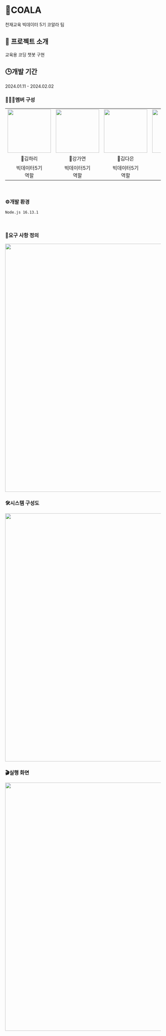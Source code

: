 # 🐨COALA
천재교육 빅데이터 5기 코알라 팀


## 🤖 프로젝트 소개
교육용 코딩 챗봇 구현


## 🕒개발 기간
2024.01.11 - 2024.02.02


### 🧑🏻‍💻멤버 구성
<table>
  <tr>
    <td height="140px" align="center"> <a href="https://github.com/hariqueen"><img src="https://avatars.githubusercontent.com/u/130454750?v=4" width="140px" /><br/></a></td>
    <td height="140px" align="center"> <a href="https://github.com/GaYeon-Alice"><img src="https://avatars.githubusercontent.com/u/146514128?v=4" width="140px" /><br/></a></td>
    <td height="140px" align="center"> <a href="https://github.com/"><img src="https://avatars.githubusercontent.com/u/146901199?v=4" width="140px" /><br/></a></td>
    <td height="140px" align="center"> <a href="https://github.com/"><img src="https://avatars.githubusercontent.com/u/145965047?v=4" width="140px" /><br/></a></td>
    <td height="140px" align="center"> <a href="https://github.com/yewchung56"><img src="https://avatars.githubusercontent.com/u/62236700?s=460&v=4" width="140px" /><br/></a></td>
  </tr>
  <tr>
      <td align="center">🐨김하리</td>
      <td align="center">🐨강가연</td>
      <td align="center">🐨김다은</td>
      <td align="center">🐨신다인</td>
      <td align="center">🐨양지원</td>
  </tr>
  <tr>
      <td align="center">빅데이터5기<br/>역할<br/></td>
      <td align="center">빅데이터5기<br/>역할<br/></td>
      <td align="center">빅데이터5기<br/>역할<br/></td>
      <td align="center">빅데이터5기<br/>역할<br/></td>
      <td align="center">빅데이터5기<br/>역할<br/></td>
  </tr>
</table>
<br/>


### ⚙️개발 환경
 
`Node.js 16.13.1`  
 
<br/>

### 📝요구 사항 정의
<img src="https://" width="800px"/>
<br/>

### 🛠️시스템 구성도
<img src="https://" width="800px"/>
<br/>

### 🎬실행 화면
<img src="https://" width="800px"/>
<br/>
